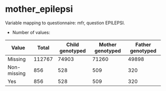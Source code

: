 # mother_epilepsi
Variable mapping to questionnaire: mfr, question EPILEPSI.
- Number of values:

| Value | Total | Child genotyped | Mother genotyped | Father genotyped |
| ----- | ----- | --------------- | ---------------- | ---------------- |
| Missing | 112767 | 74903 | 71260 | 49898 |
| Non-missing | 856 | 528 | 509 | 320 |
| Yes | 856 | 528 | 509 |320 |



